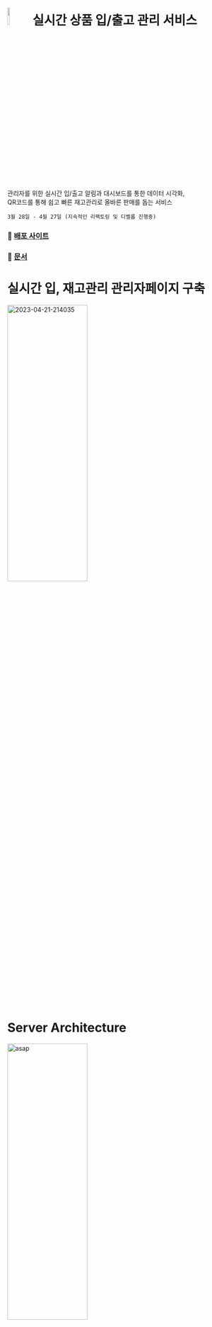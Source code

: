 # <a href="https://soonerthebetter.site/"><img  width="10%" src="https://github-production-user-asset-6210df.s3.amazonaws.com/102732425/239175248-2705d65c-bd89-4f5f-93cb-0253b5df0a2b.png?X-Amz-Algorithm=AWS4-HMAC-SHA256&X-Amz-Credential=AKIAIWNJYAX4CSVEH53A%2F20230522%2Fus-east-1%2Fs3%2Faws4_request&X-Amz-Date=20230522T122151Z&X-Amz-Expires=300&X-Amz-Signature=11cb01e88c973cb198173abdb0be2a2fb91b9167401171a649cf0f2cadd1008b&X-Amz-SignedHeaders=host&actor_id=102732425&key_id=0&repo_id=588274184"></a> 실시간 상품 입/출고 관리 서비스
관리자를 위한 실시간 입/출고 알림과 대시보드를 통한 데이터 시각화, </br>
QR코드를 통해 쉽고 빠른 재고관리로 올바른 판매를 돕는 서비스</br>

```3월 28일 - 4월 27일 (지속적인 리팩토링 및 디벨롭 진행중)```

### 📎 [배포 사이트](https://soonerthebetter.site/)

### 📝 [문서](https://github.com/hyoreal/asap/wiki/ASAP-Documents)

# 실시간 입, 재고관리 관리자페이지 구축   
<a href="https://ibb.co/d4bNS2B"><img width="60%" height="40%" src="https://i.ibb.co/TMKQZ8c/asap.png" alt="2023-04-21-214035" border="0"></a>
<br></br>
# Server Architecture  
<a href="https://ibb.co/wc20cBn"><img  width="60%" height="40%" src="https://i.ibb.co/rdX7dFB/image.png" alt="asap" border="0"></a>
<br></br>
# Service Summary & Development Part
<img width="80%" height="80%" src="https://github-production-user-asset-6210df.s3.amazonaws.com/102732425/239179326-c23a2daa-b619-487d-ab8e-4d511e27136d.png?X-Amz-Algorithm=AWS4-HMAC-SHA256&X-Amz-Credential=AKIAIWNJYAX4CSVEH53A%2F20230522%2Fus-east-1%2Fs3%2Faws4_request&X-Amz-Date=20230522T122235Z&X-Amz-Expires=300&X-Amz-Signature=f621d017d485e42396e532b773f91170686c1ec6fbf64bf3a37ef259ad07c59c&X-Amz-SignedHeaders=host&actor_id=102732425&key_id=0&repo_id=588274184"></a>
<img width="80%" height="80%" src="https://github-production-user-asset-6210df.s3.amazonaws.com/102732425/239179332-c7496387-e654-414a-bfdd-0c17448a44c5.png?X-Amz-Algorithm=AWS4-HMAC-SHA256&X-Amz-Credential=AKIAIWNJYAX4CSVEH53A%2F20230522%2Fus-east-1%2Fs3%2Faws4_request&X-Amz-Date=20230522T122309Z&X-Amz-Expires=300&X-Amz-Signature=3e610ba2b41885a2d8776b191c651bdb178a4799d42574a311476e11e895f15d&X-Amz-SignedHeaders=host&actor_id=102732425&key_id=0&repo_id=588274184"></a>
<br></br>
# Trouble Shooting
<img width="80%" height="80%" src="https://github-production-user-asset-6210df.s3.amazonaws.com/102732425/239179335-fcb2b1be-a69a-4a04-9e62-75893287e2c3.png?X-Amz-Algorithm=AWS4-HMAC-SHA256&X-Amz-Credential=AKIAIWNJYAX4CSVEH53A%2F20230522%2Fus-east-1%2Fs3%2Faws4_request&X-Amz-Date=20230522T122322Z&X-Amz-Expires=300&X-Amz-Signature=ef893b1dbede91ea53660faead867f926533318f09490160f74ff8581d8f8c6b&X-Amz-SignedHeaders=host&actor_id=102732425&key_id=0&repo_id=588274184"></a>
